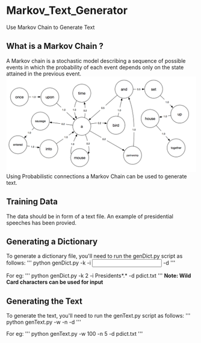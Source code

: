 # Markov_Text_Generator
Use Markov Chain to Generate Text

## What is a Markov Chain ?
A Markov chain is a stochastic model describing a sequence of possible events in which the probability of each event depends only on the state attained in the previous event.
![Diagram](assets/diagram.png)
Using Probabilistic connections a Markov Chain can be used to generate text.

## Training Data
The data should be in form of a text file. An example of presidential speeches has been provied.

## Generating a Dictionary
To generate a dictionary file, you'll need to run the genDict.py script as follows:
'''
python genDict.py -k <key length> -i <input files> -d <output dictionary file>
'''
  
For eg:
'''
python genDict.py -k 2 -i Presidents\*.* -d pdict.txt
'''
**Note: Wild Card characters can be used for input**

## Generating the Text
To generate the text, you'll need to run the genText.py script as follows:
'''
python genText.py -w <max word count> -n <max line count> -d <dictionary file>
'''

For eg:
'''
python genText.py -w 100 -n 5 -d pdict.txt
'''

